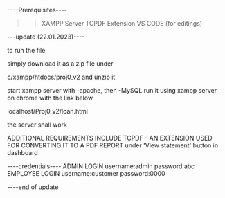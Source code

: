 ----Prerequisites----

>>XAMPP Server
>>TCPDF Extension
>>VS CODE (for editings)


---update (22.01.2023)----

to run the file

simply download it as a zip file under 

c/xampp/htdocs/proj0_v2
and unzip it

start xampp server with -apache, then -MySQL
run it using xampp server on chrome 
with the link below

localhost/Proj0_v2/loan.html

the server shall work

ADDITIONAL REQUIREMENTS INCLUDE TCPDF - AN EXTENSION USED FOR CONVERTING IT TO A PDF REPORT under 'View statement' button in dashboard

----credentials----
ADMIN LOGIN
  username:admin
  password:abc
EMPLOYEE LOGIN
  username:customer
  password:0000

----end of update

